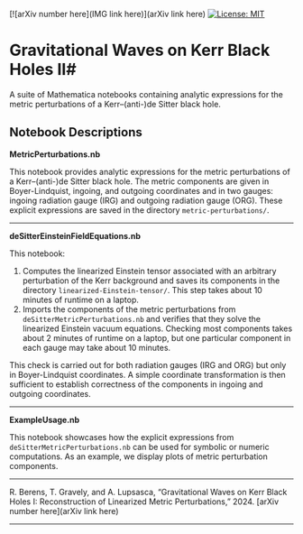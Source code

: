 [![arXiv number here](IMG link here)](arXiv link here) [![License: MIT](https://img.shields.io/badge/License-MIT-yellow.svg)](https://github.com/Metric-Reconstruction/metric-reconstruction-de-Sitter/blob/main/LICENSE)
# Gravitational Waves on Kerr Black Holes II#

A suite of Mathematica notebooks containing analytic expressions for the metric perturbations of a Kerr–(anti-)de Sitter black hole.

## Notebook Descriptions

**MetricPerturbations.nb** 

This notebook provides analytic expressions for the metric perturbations of a Kerr–(anti-)de Sitter black hole. The metric components are given in Boyer-Lindquist, ingoing, and outgoing coordinates and in two gauges: ingoing radiation gauge (IRG) and outgoing radiation gauge (ORG). These explicit expressions are saved in the directory `metric-perturbations/`.

_______
**deSitterEinsteinFieldEquations.nb** 

This notebook: 
1. Computes the linearized Einstein tensor associated with an arbitrary perturbation of the Kerr background and saves its components in the directory `linearized-Einstein-tensor/`. This step takes about 10 minutes of runtime on a laptop.
2. Imports the components of the metric perturbations from `deSitterMetricPerturbations.nb` and verifies that they solve the linearized Einstein vacuum equations. Checking most components takes about 2 minutes of runtime on a laptop, but one particular component in each gauge may take about 10 minutes.

This check is carried out for both radiation gauges (IRG and ORG) but only in Boyer-Lindquist coordinates.  A simple coordinate transformation is then sufficient to establish correctness of the components in ingoing and outgoing coordinates.
_______
**ExampleUsage.nb** 

This notebook showcases how the explicit expressions from `deSitterMetricPerturbations.nb` can be used for symbolic or numeric computations. As an example, we display plots of metric perturbation components.

______________
R. Berens, T. Gravely, and A. Lupsasca, “Gravitational Waves on Kerr Black Holes I: Reconstruction of Linearized Metric Perturbations,” 2024. [arXiv number here](arXiv link here)
______________
